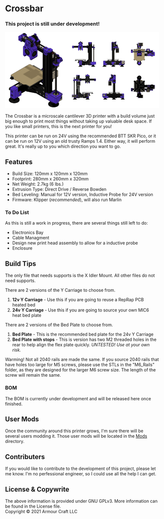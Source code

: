 # Crossbar

### This project is still under development!

[<img alt="Crossbar v1" width="800px" src="Images/Cover_Img.png" />](https://github.com/armourcraft/Crossbar/tree/main/Images/ "Teensy Images")

The Crossbar is a microscale cantilever 3D printer with a build volume just big enough to print most things without taking up valuable desk space. If you like small printers, this is the next printer for you!

This printer can be run on 24V using the recommended BTT SKR Pico, or it can be run on 12V using an old trusty Ramps 1.4. Either way, it will perform great. It's really up to you which direction you want to go.

## Features
- Build Size: 120mm x 120mm x 120mm
- Footprint: 280mm x 260mm x 320mm
- Net Weight: 2.7kg (6 lbs.)
- Extrusion Type: Direct Drive / Reverse Bowden
- Bed Leveling: Manual for 12V version, Inductive Probe for 24V version
- Firmware: Klipper (*recommended*), will also run Marlin

### To Do List
As this is still a work in progress, there are several things still left to do:
- Electronics Bay
- Cable Managment
- Design new print head assembly to allow for a inductive probe
- Enclosure

## Build Tips
The only file that needs supports is the X Idler Mount. All other files do not need supports.

There are 2 versions of the Y Carriage to choose from. 
1. **12v Y Carriage** - Use this if you are going to reuse a RepRap PCB heated bed
2. **24v Y Carriage** - Use this if you are going to source your own MIC6 heat bed plate

There are 2 versions of the Bed Plate to choose from. 
1. **Bed Plate** - This is the recommended bed plate for the 24v Y Carriage
2. **Bed Plate with stops** - This is version has two M2 threaded holes in the rear to help align the flex plate quickly. *UNTESTED! Use at your own risk.*

Warming! Not all 2040 rails are made the same. If you source 2040 rails that have holes too large for M5 screws, please use the STLs in the "M6_Rails" folder, as they are designed for the larger M6 screw size. The length of the screw will remain the same.

### BOM
The BOM is currently under development and will be released here once finished.

## User Mods
Once the community around this printer grows, I'm sure there will be several users modding it. Those user mods will be located in the [Mods](https://github.com/armourcraft/Crossbar/tree/main/Mods) directory.

## Contributers
If you would like to contribute to the development of this project, please let me know. I'm no perfessional engineer, so I could use all the help I can get.

## License & Copywrite
The above information is provided under GNU GPLv3. More information can be found in the License file.\
Copyright © 2021 Armour Craft LLC
